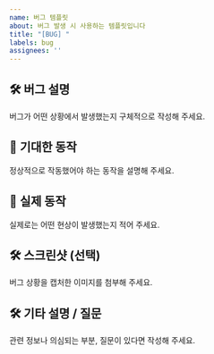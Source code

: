 ```yaml
---
name: 버그 템플릿
about: 버그 발생 시 사용하는 템플릿입니다
title: "[BUG] "
labels: bug
assignees: ''
---
```


## 🛠 버그 설명
버그가 어떤 상황에서 발생했는지 구체적으로 작성해 주세요.

## 🔨 기대한 동작
정상적으로 작동했어야 하는 동작을 설명해 주세요.

## 🔨 실제 동작
실제로는 어떤 현상이 발생했는지 적어 주세요.

## 🛠 스크린샷 (선택)
버그 상황을 캡처한 이미지를 첨부해 주세요.

## 🛠 기타 설명 / 질문
관련 정보나 의심되는 부분, 질문이 있다면 작성해 주세요.